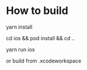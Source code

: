 # How to build

yarn install

cd ios && pod install && cd ..

yarn run ios

or build from .xcodeworkspace
